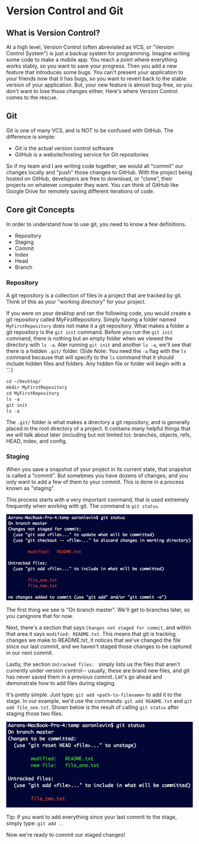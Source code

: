 # Version Control and Git
## What is Version Control?
At a high level, Version Control (often abreviated as VCS, or "Version Control System") is just a backup system for programming. Imagine writing some code to make a mobile app. You reach a point where everything works stably, so you want to save your progress. Then you add a new feature that introduces some bugs. You can't present your application to your friends now that it has bugs, so you want to revert back to the stable version of your application. But, your new feature is almost bug-free, so you don't want to lose those changes either. Here's where Version Control comes to the rescue. 

## Git
Git is one of many VCS, and is NOT to be confused with GitHub. The difference is simple: 
* Git is the actual version control software
* GitHub is a website/hosting service for Git repositories

So if my team and I are writing code together, we would all "commit" our changes locally and "push" those changes to GitHub. With the project being hosted on GitHub, developers are free to download, or "clone", their projects on whatever computer they want. You can think of GitHub like Google Drive for remotely saving different iterations of code. 

## Core git Concepts
In order to understand how to use git, you need to know a few definitions.

* Repository
* Staging
* Commit
* Index
* Head
* Branch

### Repository
A git repository is a collection of files in a project that are tracked by git. Think of this as your "working directory" for your project.

If you were on your desktop and ran the following code, you would create a git repository called MyFirstRepository. Simply having a folder named `MyFirstRepository` does not make it a git repository. What makes a folder a git repository is the `git init` command. Before you run the `git init` command, there is nothing but an empty folder when we viewed the directory with `ls -a`. Ater running `git init` and another `ls -a`, we'll see that there is a hidden `.git/` folder. (Side Note: You need the `-a` flag with the `ls` command because that will specify to the `ls` command that it should include  hidden files and folders. Any hidden file or folder will begin with a '.'.)
```
cd ~/Desktop/
mkdir MyFirstRepository
cd MyFirstRepository
ls -a
git init
ls -a
```

The `.git/` folder is what makes a directory a git repository, and is generally placed in the root directory of a project. It contains many helpful things that we will talk about later (including but not limited to): branches, objects, refs, HEAD, index, and config.

### Staging
When you save a snapshot of your project in its current state, that snapshot is called a "commit". But sometimes you have dozens of changes, and you only want to add a few of them to your commit. This is done in a process known as "staging".  

This process starts with a very important command, that is used extremely frequently when working with git. The command is `git status`.  

![git-status-changes-shown](git-status-changes-made.png)  

The first thing we see is "On branch master". We'll get to branches later, so you canignore that for now.  

Next, there's a section that says `Changes not staged for commit`, and within that area it says `modified: README.txt`. This means that git is tracking changes we make to README.txt, it notices that we've changed the file since our last commit, and we haven't staged those changes to be captured in our next commit. 

Lastly, the section `Untracked files: ` simply lists us the files that aren't currently under version control-- usually, these are brand new files, and git has never saved them in a previous commit. Let's go ahead and demonstrate how to add files during staging.

It's pretty simple. Just type: `git add <path-to-filename>` to add it to the stage. In our example, we'd use the commands: `git add README.txt` and `git add file_one.txt`.  Shown below is the result of calling `git status` after staging those two files.

![git-add-files-staged](git-add-files-staged.png)  

Tip: if you want to add everything since your last commit to the stage, simply type: `git add .`.  

Now we're ready to commit our staged changes!  
